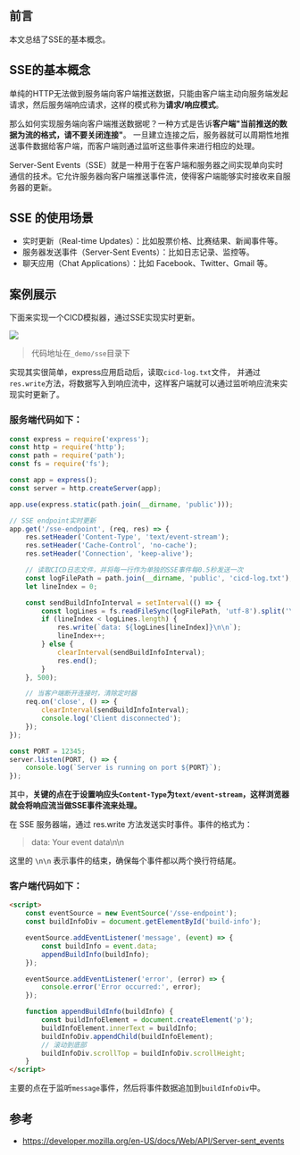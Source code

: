 ## 前言

本文总结了SSE的基本概念。

## SSE的基本概念

单纯的HTTP无法做到服务端向客户端推送数据，只能由客户端主动向服务端发起请求，然后服务端响应请求，这样的模式称为**请求/响应模式**。

那么如何实现服务端向客户端推送数据呢？一种方式是告诉**客户端"当前推送的数据为流的格式，请不要关闭连接"**。 一旦建立连接之后，服务器就可以周期性地推送事件数据给客户端，而客户端则通过监听这些事件来进行相应的处理。

Server-Sent Events（SSE）就是一种用于在客户端和服务器之间实现单向实时通信的技术。它允许服务器向客户端推送事件流，使得客户端能够实时接收来自服务器的更新。

## SSE 的使用场景

- 实时更新（Real-time Updates）：比如股票价格、比赛结果、新闻事件等。
- 服务器发送事件（Server-Sent Events）：比如日志记录、监控等。
- 聊天应用（Chat Applications）：比如 Facebook、Twitter、Gmail 等。

## 案例展示

下面来实现一个CICD模拟器，通过SSE实现实时更新。

![](https://cdn.jsdelivr.net/gh/chenxiaoyao6228/cloudimg@main/2023/sse-ci-cd.gif)

> 代码地址在`_demo/sse`目录下

实现其实很简单，express应用启动后，读取`cicd-log.txt`文件， 并通过`res.write`方法，将数据写入到响应流中，这样客户端就可以通过监听响应流来实现实时更新了。

### 服务端代码如下：

```js
const express = require('express');
const http = require('http');
const path = require('path');
const fs = require('fs');

const app = express();
const server = http.createServer(app);

app.use(express.static(path.join(__dirname, 'public')));

// SSE endpoint实时更新
app.get('/sse-endpoint', (req, res) => {
    res.setHeader('Content-Type', 'text/event-stream');
    res.setHeader('Cache-Control', 'no-cache');
    res.setHeader('Connection', 'keep-alive');

    // 读取CICD日志文件，并将每一行作为单独的SSE事件每0.5秒发送一次
    const logFilePath = path.join(__dirname, 'public', 'cicd-log.txt');
    let lineIndex = 0;

    const sendBuildInfoInterval = setInterval(() => {
        const logLines = fs.readFileSync(logFilePath, 'utf-8').split('\n').filter(Boolean);
        if (lineIndex < logLines.length) {
            res.write(`data: ${logLines[lineIndex]}\n\n`);
            lineIndex++;
        } else {
            clearInterval(sendBuildInfoInterval);
            res.end();
        }
    }, 500);

    // 当客户端断开连接时，清除定时器
    req.on('close', () => {
        clearInterval(sendBuildInfoInterval);
        console.log('Client disconnected');
    });
});

const PORT = 12345;
server.listen(PORT, () => {
    console.log(`Server is running on port ${PORT}`);
});
```

其中，**关键的点在于设置响应头`Content-Type`为`text/event-stream`，这样浏览器就会将响应流当做SSE事件流来处理。**


在 SSE 服务器端，通过 res.write 方法发送实时事件。事件的格式为：

> data: Your event data\n\n

这里的 `\n\n` 表示事件的结束，确保每个事件都以两个换行符结尾。


### 客户端代码如下：

```html
<script>
    const eventSource = new EventSource('/sse-endpoint');
    const buildInfoDiv = document.getElementById('build-info');

    eventSource.addEventListener('message', (event) => {
        const buildInfo = event.data;
        appendBuildInfo(buildInfo);
    });

    eventSource.addEventListener('error', (error) => {
        console.error('Error occurred:', error);
    });

    function appendBuildInfo(buildInfo) {
        const buildInfoElement = document.createElement('p');
        buildInfoElement.innerText = buildInfo;
        buildInfoDiv.appendChild(buildInfoElement);
        // 滚动到底部
        buildInfoDiv.scrollTop = buildInfoDiv.scrollHeight;
    }
</script>
```

主要的点在于监听`message`事件，然后将事件数据追加到`buildInfoDiv`中。

## 参考

- https://developer.mozilla.org/en-US/docs/Web/API/Server-sent_events